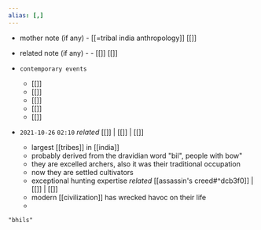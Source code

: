 ```yaml
---
alias: [,]
---
```

- mother note (if any)
		- [[=tribal india anthropology]] [[]]
- related note (if any) -
		- [[]] [[]]
- `contemporary events`
	- [[]]
	- [[]]
	- [[]]
	- [[]]
	- [[]]

- `2021-10-26`  `02:10` _related_ [[]] | [[]] | [[]]
	- largest [[tribes]] in [[india]]
	- probably derived from the dravidian word "bil", people with bow"
	- they are excelled archers, also it was their traditional occupation
	- now they are settled cultivators
	- exceptional hunting expertise _related_ [[assassin's creed#^dcb3f0]] | [[]] | [[]]
	- modern [[civilization]] has wrecked havoc on their life
	- 

```query
"bhils"
```